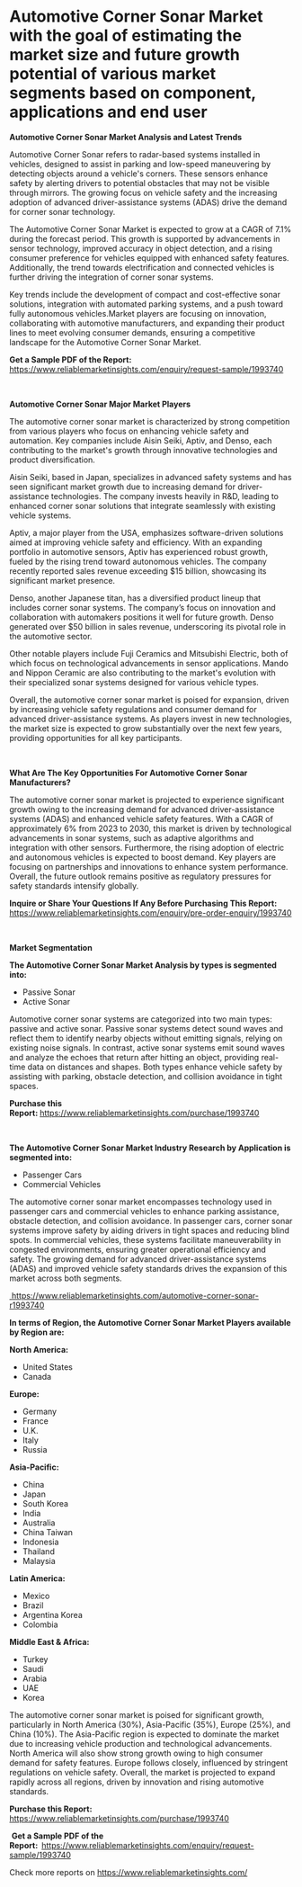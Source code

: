 <p><h1>Automotive Corner Sonar Market with the goal of estimating the market size and future growth potential of various market segments based on component, applications and end user</h1></p><p><strong>Automotive Corner Sonar Market Analysis and Latest Trends</strong></p>
<p><p>Automotive Corner Sonar refers to radar-based systems installed in vehicles, designed to assist in parking and low-speed maneuvering by detecting objects around a vehicle's corners. These sensors enhance safety by alerting drivers to potential obstacles that may not be visible through mirrors. The growing focus on vehicle safety and the increasing adoption of advanced driver-assistance systems (ADAS) drive the demand for corner sonar technology.</p><p>The Automotive Corner Sonar Market is expected to grow at a CAGR of 7.1% during the forecast period. This growth is supported by advancements in sensor technology, improved accuracy in object detection, and a rising consumer preference for vehicles equipped with enhanced safety features. Additionally, the trend towards electrification and connected vehicles is further driving the integration of corner sonar systems. </p><p>Key trends include the development of compact and cost-effective sonar solutions, integration with automated parking systems, and a push toward fully autonomous vehicles.Market players are focusing on innovation, collaborating with automotive manufacturers, and expanding their product lines to meet evolving consumer demands, ensuring a competitive landscape for the Automotive Corner Sonar Market.</p></p>
<p><strong>Get a Sample PDF of the Report:&nbsp;</strong> <a href="https://www.reliablemarketinsights.com/enquiry/request-sample/1993740?utm_campaign=3036&utm_medium=2&utm_source=Github&utm_content=ia&utm_term=29032025&utm_id=automotive-corner-sonar">https://www.reliablemarketinsights.com/enquiry/request-sample/1993740</a></p>
<p>&nbsp;</p>
<p><strong>Automotive Corner Sonar Major Market Players</strong></p>
<p><p>The automotive corner sonar market is characterized by strong competition from various players who focus on enhancing vehicle safety and automation. Key companies include Aisin Seiki, Aptiv, and Denso, each contributing to the market's growth through innovative technologies and product diversification.</p><p>Aisin Seiki, based in Japan, specializes in advanced safety systems and has seen significant market growth due to increasing demand for driver-assistance technologies. The company invests heavily in R&D, leading to enhanced corner sonar solutions that integrate seamlessly with existing vehicle systems.</p><p>Aptiv, a major player from the USA, emphasizes software-driven solutions aimed at improving vehicle safety and efficiency. With an expanding portfolio in automotive sensors, Aptiv has experienced robust growth, fueled by the rising trend toward autonomous vehicles. The company recently reported sales revenue exceeding $15 billion, showcasing its significant market presence.</p><p>Denso, another Japanese titan, has a diversified product lineup that includes corner sonar systems. The company’s focus on innovation and collaboration with automakers positions it well for future growth. Denso generated over $50 billion in sales revenue, underscoring its pivotal role in the automotive sector.</p><p>Other notable players include Fuji Ceramics and Mitsubishi Electric, both of which focus on technological advancements in sensor applications. Mando and Nippon Ceramic are also contributing to the market's evolution with their specialized sonar systems designed for various vehicle types.</p><p>Overall, the automotive corner sonar market is poised for expansion, driven by increasing vehicle safety regulations and consumer demand for advanced driver-assistance systems. As players invest in new technologies, the market size is expected to grow substantially over the next few years, providing opportunities for all key participants.</p></p>
<p>&nbsp;</p>
<p><strong>What Are The Key Opportunities For Automotive Corner Sonar Manufacturers?</strong></p>
<p><p>The automotive corner sonar market is projected to experience significant growth owing to the increasing demand for advanced driver-assistance systems (ADAS) and enhanced vehicle safety features. With a CAGR of approximately 6% from 2023 to 2030, this market is driven by technological advancements in sonar systems, such as adaptive algorithms and integration with other sensors. Furthermore, the rising adoption of electric and autonomous vehicles is expected to boost demand. Key players are focusing on partnerships and innovations to enhance system performance. Overall, the future outlook remains positive as regulatory pressures for safety standards intensify globally.</p></p>
<p><strong>Inquire or Share Your Questions If Any Before Purchasing This Report:</strong> <a href="https://www.reliablemarketinsights.com/enquiry/pre-order-enquiry/1993740?utm_campaign=3036&utm_medium=2&utm_source=Github&utm_content=ia&utm_term=29032025&utm_id=automotive-corner-sonar">https://www.reliablemarketinsights.com/enquiry/pre-order-enquiry/1993740</a></p>
<p>&nbsp;</p>
<p><strong>Market Segmentation</strong></p>
<p><strong>The Automotive Corner Sonar Market Analysis by types is segmented into:</strong></p>
<p><ul><li>Passive Sonar</li><li>Active Sonar</li></ul></p>
<p><p>Automotive corner sonar systems are categorized into two main types: passive and active sonar. Passive sonar systems detect sound waves and reflect them to identify nearby objects without emitting signals, relying on existing noise signals. In contrast, active sonar systems emit sound waves and analyze the echoes that return after hitting an object, providing real-time data on distances and shapes. Both types enhance vehicle safety by assisting with parking, obstacle detection, and collision avoidance in tight spaces.</p></p>
<p><strong>Purchase this Report:&nbsp;</strong><a href="https://www.reliablemarketinsights.com/purchase/1993740?utm_campaign=3036&utm_medium=2&utm_source=Github&utm_content=ia&utm_term=29032025&utm_id=automotive-corner-sonar">https://www.reliablemarketinsights.com/purchase/1993740</a></p>
<p>&nbsp;</p>
<p><strong>The Automotive Corner Sonar Market Industry Research by Application is segmented into:</strong></p>
<p><ul><li>Passenger Cars</li><li>Commercial Vehicles</li></ul></p>
<p><p>The automotive corner sonar market encompasses technology used in passenger cars and commercial vehicles to enhance parking assistance, obstacle detection, and collision avoidance. In passenger cars, corner sonar systems improve safety by aiding drivers in tight spaces and reducing blind spots. In commercial vehicles, these systems facilitate maneuverability in congested environments, ensuring greater operational efficiency and safety. The growing demand for advanced driver-assistance systems (ADAS) and improved vehicle safety standards drives the expansion of this market across both segments.</p></p>
<p><a href="https://www.reliablemarketinsights.com/automotive-corner-sonar-r1993740?utm_campaign=3036&utm_medium=2&utm_source=Github&utm_content=ia&utm_term=29032025&utm_id=automotive-corner-sonar">&nbsp;https://www.reliablemarketinsights.com/automotive-corner-sonar-r1993740</a></p>
<p><strong>In terms of Region, the Automotive Corner Sonar Market Players available by Region are:</strong></p>
<p>
    <p> <strong> North America: </strong>
        <ul>
            <li>United States</li>
            <li>Canada</li>
        </ul>
        </p> 
    <p> <strong> Europe: </strong>
        <ul>
            <li>Germany</li>
            <li>France</li>
            <li>U.K.</li>
            <li>Italy</li>
            <li>Russia</li>
        </ul>
        </p> 
    <p> <strong> Asia-Pacific: </strong>
        <ul>
            <li>China</li>
            <li>Japan</li>
            <li>South Korea</li>
            <li>India</li>
            <li>Australia</li>
            <li>China Taiwan</li>
            <li>Indonesia</li>
            <li>Thailand</li>
            <li>Malaysia</li>
        </ul>
        </p> 
    <p> <strong> Latin America: </strong>
        <ul>
            <li>Mexico</li>
            <li>Brazil</li>
            <li>Argentina Korea</li>
            <li>Colombia</li>
        </ul>
        </p> 
    <p> <strong> Middle East & Africa: </strong>
        <ul>
            <li>Turkey</li>
            <li>Saudi</li>
            <li>Arabia</li>
            <li>UAE</li>
            <li>Korea</li>
        </ul>
    </p>
    </p>
<p><p>The automotive corner sonar market is poised for significant growth, particularly in North America (30%), Asia-Pacific (35%), Europe (25%), and China (10%). The Asia-Pacific region is expected to dominate the market due to increasing vehicle production and technological advancements. North America will also show strong growth owing to high consumer demand for safety features. Europe follows closely, influenced by stringent regulations on vehicle safety. Overall, the market is projected to expand rapidly across all regions, driven by innovation and rising automotive standards.</p></p>
<p><strong>Purchase this Report: </strong><a href="https://www.reliablemarketinsights.com/purchase/1993740?utm_campaign=3036&utm_medium=2&utm_source=Github&utm_content=ia&utm_term=29032025&utm_id=automotive-corner-sonar">https://www.reliablemarketinsights.com/purchase/1993740</a></p>
<p>&nbsp;<strong>Get a Sample PDF of the Report:&nbsp;&nbsp;</strong><a href="https://www.reliablemarketinsights.com/enquiry/request-sample/1993740?utm_campaign=3036&utm_medium=2&utm_source=Github&utm_content=ia&utm_term=29032025&utm_id=automotive-corner-sonar">https://www.reliablemarketinsights.com/enquiry/request-sample/1993740</a></p>
<p><strong></strong></p>
<p>Check more reports on <a href="https://www.reliablemarketinsights.com/?utm_campaign=3036&utm_medium=2&utm_source=Github&utm_content=ia&utm_term=29032025&utm_id=automotive-corner-sonar">https://www.reliablemarketinsights.com/</a></p>